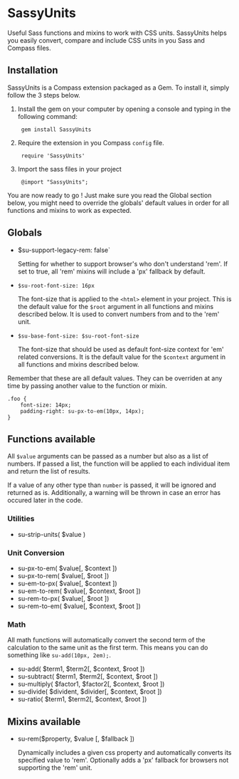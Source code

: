 # SassyUnits

Useful Sass functions and mixins to work with CSS units. SassyUnits helps you easily convert, compare and include CSS units in you Sass and Compass files.

## Installation

SassyUnits is a Compass extension packaged as a Gem. To install it, simply follow the 3 steps below.

1. Install the gem on your computer by opening a console and typing in the following command:

        gem install SassyUnits

2. Require the extension in you Compass `config` file.

        require 'SassyUnits'

3. Import the sass files in your project

        @import "SassyUnits";

You are now ready to go ! Just make sure you read the Global section below, you might need to override the globals' default values in order for all functions and mixins to work as expected.

## Globals

* $su-support-legacy-rem: false`

    Setting for whether to support browser's who don't understand 'rem'. If set to true, all 'rem' mixins will include a 'px' fallback by default.

* `$su-root-font-size: 16px`

    The font-size that is applied to the `<html>` element in your project. This is the default value for the `$root` argument in all functions and mixins described below. It is used to convert numbers from and to the 'rem' unit.

* `$su-base-font-size: $su-root-font-size`

    The font-size that should be used as default font-size context for 'em' related conversions. It is the default value for the `$context` argument in all functions and mixins described below.

Remember that these are all default values. They can be overriden at any time by passing another value to the function or mixin.

    .foo {
        font-size: 14px;
        padding-right: su-px-to-em(10px, 14px);
    }

## Functions available

All `$value` arguments can be passed as a number but also as a list of numbers. If passed a list, the function will be applied to each individual item and return the list of results.

If a value of any other type than `number` is passed, it will be ignored and returned as is. Additionally, a warning will be thrown in case an error has occured later in the code.

### Utilities

* su-strip-units( $value )

### Unit Conversion

* su-px-to-em( $value[, $context ])
* su-px-to-rem( $value[, $root ])
* su-em-to-px( $value[, $context ])
* su-em-to-rem( $value[, $context, $root ])
* su-rem-to-px( $value[, $root ])
* su-rem-to-em( $value[, $context, $root ])

### Math

All math functions will automatically convert the second term of the calculation to the same unit as the first term. This means you can do something like `su-add(10px, 2em);`.

* su-add( $term1, $term2[, $context, $root ])
* su-subtract( $term1, $term2[, $context, $root ])
* su-multiply( $factor1, $factor2[, $context, $root ])
* su-divide( $divident, $divider[, $context, $root ])
* su-ratio( $term1, $term2[, $context, $root ])

## Mixins available

* su-rem($property, $value [, $fallback ])

    Dynamically includes a given css property and automatically converts its specified value to 'rem'. Optionally adds a 'px' fallback for browsers not supporting the 'rem' unit.


